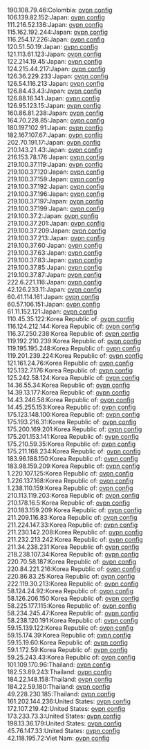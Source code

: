 190.108.79.46:Colombia: [ovpn config](vpn/190_108_79_46.ovpn)  
106.139.82.152:Japan: [ovpn config](vpn/106_139_82_152.ovpn)  
111.216.52.136:Japan: [ovpn config](vpn/111_216_52_136.ovpn)  
115.162.192.244:Japan: [ovpn config](vpn/115_162_192_244.ovpn)  
116.254.17.226:Japan: [ovpn config](vpn/116_254_17_226.ovpn)  
120.51.50.19:Japan: [ovpn config](vpn/120_51_50_19.ovpn)  
121.113.61.123:Japan: [ovpn config](vpn/121_113_61_123.ovpn)  
122.214.19.45:Japan: [ovpn config](vpn/122_214_19_45.ovpn)  
124.215.44.217:Japan: [ovpn config](vpn/124_215_44_217.ovpn)  
126.36.229.233:Japan: [ovpn config](vpn/126_36_229_233.ovpn)  
126.54.116.213:Japan: [ovpn config](vpn/126_54_116_213.ovpn)  
126.84.43.43:Japan: [ovpn config](vpn/126_84_43_43.ovpn)  
126.88.16.141:Japan: [ovpn config](vpn/126_88_16_141.ovpn)  
126.95.123.15:Japan: [ovpn config](vpn/126_95_123_15.ovpn)  
160.86.81.238:Japan: [ovpn config](vpn/160_86_81_238.ovpn)  
164.70.228.85:Japan: [ovpn config](vpn/164_70_228_85.ovpn)  
180.197.102.91:Japan: [ovpn config](vpn/180_197_102_91.ovpn)  
182.167.107.67:Japan: [ovpn config](vpn/182_167_107_67.ovpn)  
202.70.191.17:Japan: [ovpn config](vpn/202_70_191_17.ovpn)  
210.143.21.43:Japan: [ovpn config](vpn/210_143_21_43.ovpn)  
216.153.78.176:Japan: [ovpn config](vpn/216_153_78_176.ovpn)  
219.100.37.119:Japan: [ovpn config](vpn/219_100_37_119.ovpn)  
219.100.37.120:Japan: [ovpn config](vpn/219_100_37_120.ovpn)  
219.100.37.159:Japan: [ovpn config](vpn/219_100_37_159.ovpn)  
219.100.37.192:Japan: [ovpn config](vpn/219_100_37_192.ovpn)  
219.100.37.196:Japan: [ovpn config](vpn/219_100_37_196.ovpn)  
219.100.37.197:Japan: [ovpn config](vpn/219_100_37_197.ovpn)  
219.100.37.199:Japan: [ovpn config](vpn/219_100_37_199.ovpn)  
219.100.37.2:Japan: [ovpn config](vpn/219_100_37_2.ovpn)  
219.100.37.201:Japan: [ovpn config](vpn/219_100_37_201.ovpn)  
219.100.37.209:Japan: [ovpn config](vpn/219_100_37_209.ovpn)  
219.100.37.213:Japan: [ovpn config](vpn/219_100_37_213.ovpn)  
219.100.37.60:Japan: [ovpn config](vpn/219_100_37_60.ovpn)  
219.100.37.63:Japan: [ovpn config](vpn/219_100_37_63.ovpn)  
219.100.37.83:Japan: [ovpn config](vpn/219_100_37_83.ovpn)  
219.100.37.85:Japan: [ovpn config](vpn/219_100_37_85.ovpn)  
219.100.37.87:Japan: [ovpn config](vpn/219_100_37_87.ovpn)  
222.6.221.116:Japan: [ovpn config](vpn/222_6_221_116.ovpn)  
42.126.233.11:Japan: [ovpn config](vpn/42_126_233_11.ovpn)  
60.41.114.161:Japan: [ovpn config](vpn/60_41_114_161.ovpn)  
60.57.106.151:Japan: [ovpn config](vpn/60_57_106_151.ovpn)  
61.11.152.121:Japan: [ovpn config](vpn/61_11_152_121.ovpn)  
110.45.35.122:Korea Republic of: [ovpn config](vpn/110_45_35_122.ovpn)  
116.124.212.144:Korea Republic of: [ovpn config](vpn/116_124_212_144.ovpn)  
116.37.250.238:Korea Republic of: [ovpn config](vpn/116_37_250_238.ovpn)  
119.192.210.239:Korea Republic of: [ovpn config](vpn/119_192_210_239.ovpn)  
119.195.195.248:Korea Republic of: [ovpn config](vpn/119_195_195_248.ovpn)  
119.201.239.224:Korea Republic of: [ovpn config](vpn/119_201_239_224.ovpn)  
121.161.24.76:Korea Republic of: [ovpn config](vpn/121_161_24_76.ovpn)  
125.132.7.176:Korea Republic of: [ovpn config](vpn/125_132_7_176.ovpn)  
125.242.58.124:Korea Republic of: [ovpn config](vpn/125_242_58_124.ovpn)  
14.36.55.34:Korea Republic of: [ovpn config](vpn/14_36_55_34.ovpn)  
14.39.13.177:Korea Republic of: [ovpn config](vpn/14_39_13_177.ovpn)  
14.43.246.58:Korea Republic of: [ovpn config](vpn/14_43_246_58.ovpn)  
14.45.255.153:Korea Republic of: [ovpn config](vpn/14_45_255_153.ovpn)  
175.123.148.100:Korea Republic of: [ovpn config](vpn/175_123_148_100.ovpn)  
175.193.216.31:Korea Republic of: [ovpn config](vpn/175_193_216_31.ovpn)  
175.200.169.201:Korea Republic of: [ovpn config](vpn/175_200_169_201.ovpn)  
175.201.153.141:Korea Republic of: [ovpn config](vpn/175_201_153_141.ovpn)  
175.210.59.35:Korea Republic of: [ovpn config](vpn/175_210_59_35.ovpn)  
175.211.168.234:Korea Republic of: [ovpn config](vpn/175_211_168_234.ovpn)  
183.96.188.150:Korea Republic of: [ovpn config](vpn/183_96_188_150.ovpn)  
183.98.159.209:Korea Republic of: [ovpn config](vpn/183_98_159_209.ovpn)  
1.220.107.125:Korea Republic of: [ovpn config](vpn/1_220_107_125.ovpn)  
1.226.137.168:Korea Republic of: [ovpn config](vpn/1_226_137_168.ovpn)  
1.238.110.159:Korea Republic of: [ovpn config](vpn/1_238_110_159.ovpn)  
210.113.119.203:Korea Republic of: [ovpn config](vpn/210_113_119_203.ovpn)  
210.178.16.5:Korea Republic of: [ovpn config](vpn/210_178_16_5.ovpn)  
210.183.159.209:Korea Republic of: [ovpn config](vpn/210_183_159_209.ovpn)  
211.209.116.83:Korea Republic of: [ovpn config](vpn/211_209_116_83.ovpn)  
211.224.147.33:Korea Republic of: [ovpn config](vpn/211_224_147_33.ovpn)  
211.230.142.208:Korea Republic of: [ovpn config](vpn/211_230_142_208.ovpn)  
211.232.213.242:Korea Republic of: [ovpn config](vpn/211_232_213_242.ovpn)  
211.34.238.231:Korea Republic of: [ovpn config](vpn/211_34_238_231.ovpn)  
218.238.107.34:Korea Republic of: [ovpn config](vpn/218_238_107_34.ovpn)  
220.70.58.187:Korea Republic of: [ovpn config](vpn/220_70_58_187.ovpn)  
220.84.221.216:Korea Republic of: [ovpn config](vpn/220_84_221_216.ovpn)  
220.86.83.25:Korea Republic of: [ovpn config](vpn/220_86_83_25.ovpn)  
222.119.30.213:Korea Republic of: [ovpn config](vpn/222_119_30_213.ovpn)  
58.124.24.92:Korea Republic of: [ovpn config](vpn/58_124_24_92.ovpn)  
58.126.206.150:Korea Republic of: [ovpn config](vpn/58_126_206_150.ovpn)  
58.225.177.115:Korea Republic of: [ovpn config](vpn/58_225_177_115.ovpn)  
58.234.245.47:Korea Republic of: [ovpn config](vpn/58_234_245_47.ovpn)  
58.238.120.191:Korea Republic of: [ovpn config](vpn/58_238_120_191.ovpn)  
59.15.139.122:Korea Republic of: [ovpn config](vpn/59_15_139_122.ovpn)  
59.15.174.39:Korea Republic of: [ovpn config](vpn/59_15_174_39.ovpn)  
59.15.19.60:Korea Republic of: [ovpn config](vpn/59_15_19_60.ovpn)  
59.1.172.59:Korea Republic of: [ovpn config](vpn/59_1_172_59.ovpn)  
59.25.243.43:Korea Republic of: [ovpn config](vpn/59_25_243_43.ovpn)  
101.109.170.96:Thailand: [ovpn config](vpn/101_109_170_96.ovpn)  
182.53.89.243:Thailand: [ovpn config](vpn/182_53_89_243.ovpn)  
184.22.148.158:Thailand: [ovpn config](vpn/184_22_148_158.ovpn)  
184.22.59.180:Thailand: [ovpn config](vpn/184_22_59_180.ovpn)  
49.228.230.185:Thailand: [ovpn config](vpn/49_228_230_185.ovpn)  
161.202.144.236:United States: [ovpn config](vpn/161_202_144_236.ovpn)  
172.107.219.42:United States: [ovpn config](vpn/172_107_219_42.ovpn)  
173.233.73.3:United States: [ovpn config](vpn/173_233_73_3.ovpn)  
198.13.36.179:United States: [ovpn config](vpn/198_13_36_179.ovpn)  
45.76.147.33:United States: [ovpn config](vpn/45_76_147_33.ovpn)  
42.118.195.72:Viet Nam: [ovpn config](vpn/42_118_195_72.ovpn)  
